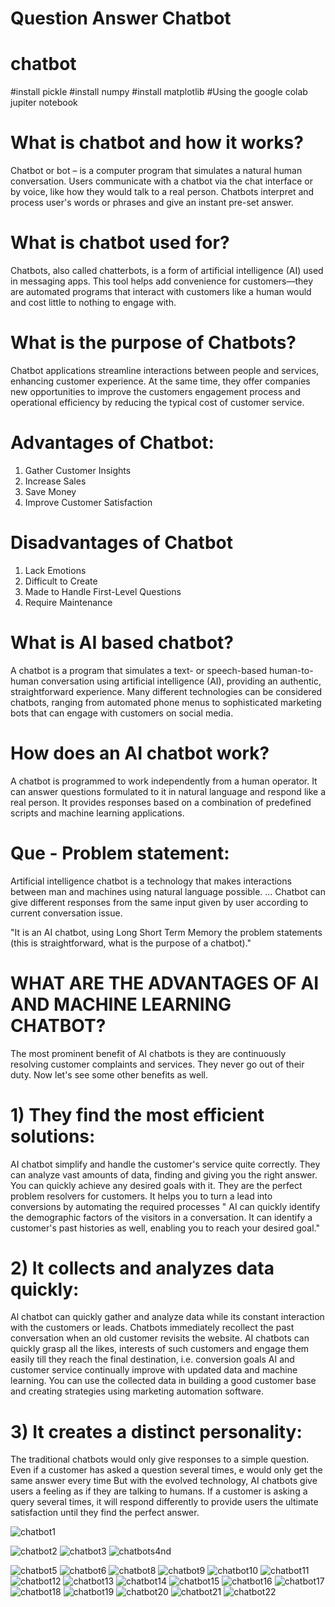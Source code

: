 # Question Answer Chatbot
# chatbot
#install pickle
#install numpy
#install matplotlib
#Using the google colab jupiter notebook


# What is chatbot and how it works?
 Chatbot or bot – is a computer program that simulates a natural human conversation. Users communicate with a chatbot via the chat interface or by voice, 
 like how they would talk to a real person. Chatbots interpret and process user's words or phrases and give an instant pre-set answer.
# What is chatbot used for?
 Chatbots, also called chatterbots, is a form of artificial intelligence (AI) used in messaging apps. This tool helps add convenience for customers—they are
 automated programs that interact with customers like a human would and cost little to nothing to engage with.
# What is the purpose of Chatbots?
 Chatbot applications streamline interactions between people and services, enhancing customer experience. 
 At the same time, they offer companies new opportunities to improve the customers engagement process and 
 operational efficiency by reducing the typical cost of customer service.
 # Advantages of Chatbot:
  1)  Gather Customer Insights
  2)  Increase Sales
  3)  Save Money
  4)  Improve Customer Satisfaction
 # Disadvantages of Chatbot
  1) Lack Emotions
  2) Difficult to Create
  3) Made to Handle First-Level Questions
  4) Require Maintenance


# What is AI  based chatbot?
  A chatbot is a program that simulates a text- or speech-based human-to-human conversation using artificial
 intelligence (AI), providing an authentic, straightforward experience. Many different technologies can be considered
 chatbots, ranging from automated phone menus to sophisticated marketing bots that can engage with customers on social media.
# How does an AI chatbot work?
 A chatbot is programmed to work independently from a human operator. 
 It can answer questions formulated to it in natural language and respond like a real person.
 It provides responses based on a combination of predefined scripts and machine learning applications.
 # Que - Problem statement:
 Artificial intelligence chatbot is a technology that makes interactions between man and 
 machines using natural language possible. ... Chatbot can give
 different responses from the same input given by user according to current conversation issue.
 
 "It is an AI chatbot, using Long Short Term Memory the problem statements 
 (this is straightforward, what is the purpose of a chatbot)."
 # WHAT ARE THE ADVANTAGES OF AI AND MACHINE LEARNING CHATBOT?
 The most prominent benefit of AI chatbots is they are continuously resolving customer complaints and services. 
 They never go out of their duty. Now let's see some other benefits as well.
 # 1) They find the most efficient solutions:
 AI chatbot simplify and handle the customer's service quite correctly. They can analyze vast amounts of data, 
 finding and giving you the right answer.
 You can quickly achieve any desired goals with it. They are the perfect problem resolvers for customers. It helps you to turn a lead into   
 conversions by automating the required processes
 " AI can quickly identify the demographic factors of the visitors in a conversation. It can identify a customer's past histories as well,
 enabling you to reach your desired goal."
 # 2) It collects and analyzes data quickly:
 Al chatbot can quickly gather and analyze data while its constant interaction with the customers or leads. Chatbots immediately
 recollect the past conversation when an old customer revisits the website. AI chatbots can quickly grasp all the likes, interests of such 
 customers and engage them easily till they reach the final destination, i.e. conversion goals
 AI and customer service continually improve with updated data and machine learning.
  You can use the collected data in building a good customer base and creating strategies using marketing automation software.
  # 3) It creates a distinct personality:
  The traditional chatbots would only give responses to a simple question. Even if a customer has asked a question several times, 
  e would only get the same answer every time
  But with the evolved technology, AI chatbots give users a feeling as if they are talking to humans. If a customer is asking a query several 
  times, it will respond differently to provide users the ultimate satisfaction until they find the perfect answer.
 





![chatbot1](https://user-images.githubusercontent.com/44410930/120418284-dbbf2e80-c37d-11eb-90b5-ef3296d37e87.PNG)

![chatbot2](https://user-images.githubusercontent.com/44410930/120418397-132ddb00-c37e-11eb-8b81-f57bfe15fca8.PNG)
![chatbot3](https://user-images.githubusercontent.com/44410930/120418506-48d2c400-c37e-11eb-9c9d-8991045ad0ed.PNG)
![chatbots4nd](https://user-images.githubusercontent.com/44410930/123373200-9e2b7b00-d5a2-11eb-92ae-b6ce8c09aa5a.PNG)


![chatbot5](https://user-images.githubusercontent.com/44410930/120419432-13c77100-c380-11eb-95b2-be85faeee4c1.PNG)
![chatbot6](https://user-images.githubusercontent.com/44410930/120419513-44a7a600-c380-11eb-8b20-8ba0f2bb6647.PNG)
![chatbot8](https://user-images.githubusercontent.com/44410930/120419670-7e78ac80-c380-11eb-8e5e-73a9872efd19.PNG)
![chatbot9](https://user-images.githubusercontent.com/44410930/120419755-abc55a80-c380-11eb-952e-b9428e6af25f.PNG)
![chatbot10](https://user-images.githubusercontent.com/44410930/120419975-0eb6f180-c381-11eb-82b5-fc768782d895.PNG)
![chatbot11](https://user-images.githubusercontent.com/44410930/120420100-49208e80-c381-11eb-9aee-94a61a3fd06c.PNG)
![chatbot12](https://user-images.githubusercontent.com/44410930/120420180-7bca8700-c381-11eb-81e2-a92a8644654e.PNG)
![chatbot13](https://user-images.githubusercontent.com/44410930/120420326-ca782100-c381-11eb-9f16-939e6a58f161.PNG)
![chatbot14](https://user-images.githubusercontent.com/44410930/120420521-1cb94200-c382-11eb-9844-2ef8a17f7cbd.PNG)
![chatbot15](https://user-images.githubusercontent.com/44410930/120420604-45d9d280-c382-11eb-9d02-305d03ed28ac.PNG)
![chatbot16](https://user-images.githubusercontent.com/44410930/120420665-6a35af00-c382-11eb-9d1e-3c2b0fb54307.PNG)
![chatbot17](https://user-images.githubusercontent.com/44410930/120420737-8b969b00-c382-11eb-9d7b-b83ba0c3fa9a.PNG)
![chatbot18](https://user-images.githubusercontent.com/44410930/120420793-aec14a80-c382-11eb-8c78-43ca59cb3838.PNG)
![chatbot19](https://user-images.githubusercontent.com/44410930/120420880-dc0df880-c382-11eb-842d-12b1b36b697e.PNG)
![chatbot20](https://user-images.githubusercontent.com/44410930/120420982-11b2e180-c383-11eb-8c57-71adcaf67e6e.PNG)
![chatbot21](https://user-images.githubusercontent.com/44410930/120421091-49ba2480-c383-11eb-99f2-65d56a88b9ff.PNG)
![chatbot22](https://user-images.githubusercontent.com/44410930/120421196-7706d280-c383-11eb-9099-3f487e55b356.PNG)

